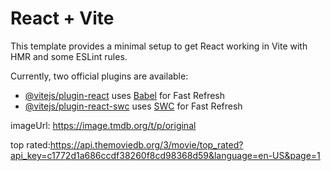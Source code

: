 # React + Vite

This template provides a minimal setup to get React working in Vite with HMR and some ESLint rules.

Currently, two official plugins are available:

- [@vitejs/plugin-react](https://github.com/vitejs/vite-plugin-react/blob/main/packages/plugin-react/README.md) uses [Babel](https://babeljs.io/) for Fast Refresh
- [@vitejs/plugin-react-swc](https://github.com/vitejs/vite-plugin-react-swc) uses [SWC](https://swc.rs/) for Fast Refresh



imageUrl: https://image.tmdb.org/t/p/original

top rated:https://api.themoviedb.org/3/movie/top_rated?api_key=c1772d1a686ccdf38260f8cd98368d59&language=en-US&page=1